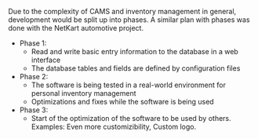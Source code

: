 Due to the complexity of CAMS and inventory management in general, development would be split up into phases. 
A similar plan with phases was done with the NetKart automotive project.

- Phase 1:
  - Read and write basic entry information to the database in a web interface 
  - The database tables and fields are defined by configuration files
- Phase 2:
  - The software is being tested in a real-world environment for personal inventory management
  - Optimizations and fixes while the software is being used
- Phase 3:
  - Start of the optimization of the software to be used by others. Examples: Even more customizibility, Custom logo.
